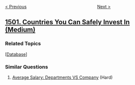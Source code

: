 <!--|This file generated by command(leetcode description); DO NOT EDIT.    |-->
<!--+----------------------------------------------------------------------+-->
<!--|@author    awesee <openset.wang@gmail.com>                           |-->
<!--|@link      https://github.com/awesee                                 |-->
<!--|@home      https://github.com/awesee/leetcode                        |-->
<!--+----------------------------------------------------------------------+-->

[< Previous](../design-a-file-sharing-system "Design a File Sharing System")
　　　　　　　　　　　　　　　　
[Next >](../can-make-arithmetic-progression-from-sequence "Can Make Arithmetic Progression From Sequence")

## [1501. Countries You Can Safely Invest In (Medium)](https://leetcode.com/problems/countries-you-can-safely-invest-in "可以放心投资的国家")



### Related Topics
  [[Database](../../tag/database/README.md)]

### Similar Questions
  1. [Average Salary: Departments VS Company](../average-salary-departments-vs-company) (Hard)
